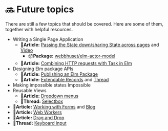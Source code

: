 # 🔜 Future topics

There are still a few topics that should be covered. Here are some of them, together with helpful resources.

* Writing a Single Page Application
  * 📄**Article:** [Passing the State down/sharing State across pages](https://www.curry-software.com/en/blog/elm_shared_state/) and [Video](https://www.youtube.com/watch?v=YV_qrjN8bRA)
    * 📦**Package:** [webbhuset/elm-actor-model](https://package.elm-lang.org/packages/webbhuset/elm-actor-model/4.0.0/)
  * 📄**Article:** [Combining HTTP requests with Task in Elm](https://korban.net/posts/elm/2019-02-15-combining-http-requests-with-task-in-elm/)
* Designing Elm package APIs
  * 📄**Article:** [Publishing an Elm Package](https://medium.com/@Max_Goldstein/how-to-publish-an-elm-package-3053b771e545)
  * 📄**Article:** [Extendable Records](https://medium.com/@ckoster22/advanced-types-in-elm-extensible-records-67e9d804030d) and [Thread](https://discourse.elm-lang.org/t/moving-from-similar-to-same/2527/7)
* Making impossible states Impossible
* Reusable Views
  * 📄**Article:** [Dropdown menus](https://medium.com/elm-shorts/a-reusable-dropdown-in-elm-part-1-d7ac2d106f13)
  * 👥**Thread:** [Selectbox](https://www.reddit.com/r/elm/comments/azqtk4/select_box_in_elm/)
* 📄**Article:** [Working with Forms](https://medium.com/@l.mugnaini/forms-in-elm-validation-tutorial-and-examples-2339830055da) and [Blog](https://korban.net/posts/elm/2018-11-27-build-complex-forms-validation-elm/)
* 📄**Article:** [Web Workers](https://medium.com/@nithstong/elm-with-web-workers-1c2c3d55f939)
* 📄**Article:** [Drag and Drop](https://medium.com/elm-shorts/elm-drag-and-drop-game-630205556d2)
* 👥**Thread:** [Keyboard input](https://www.reddit.com/r/elm/comments/bkxr92/difficulty_with_preventing_default_on_key_down/)

